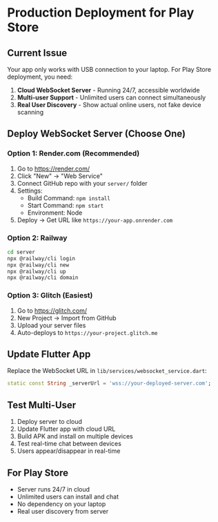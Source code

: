 # Production Deployment for Play Store

## Current Issue
Your app only works with USB connection to your laptop. For Play Store deployment, you need:

1. **Cloud WebSocket Server** - Running 24/7, accessible worldwide
2. **Multi-user Support** - Unlimited users can connect simultaneously  
3. **Real User Discovery** - Show actual online users, not fake device scanning

## Deploy WebSocket Server (Choose One)

### Option 1: Render.com (Recommended)
1. Go to https://render.com/
2. Click "New" → "Web Service"
3. Connect GitHub repo with your `server/` folder
4. Settings:
   - Build Command: `npm install`
   - Start Command: `npm start`
   - Environment: Node
5. Deploy → Get URL like `https://your-app.onrender.com`

### Option 2: Railway
```bash
cd server
npx @railway/cli login
npx @railway/cli new
npx @railway/cli up
npx @railway/cli domain
```

### Option 3: Glitch (Easiest)
1. Go to https://glitch.com/
2. New Project → Import from GitHub
3. Upload your server files
4. Auto-deploys to `https://your-project.glitch.me`

## Update Flutter App
Replace the WebSocket URL in `lib/services/websocket_service.dart`:
```dart
static const String _serverUrl = 'wss://your-deployed-server.com';
```

## Test Multi-User
1. Deploy server to cloud
2. Update Flutter app with cloud URL
3. Build APK and install on multiple devices
4. Test real-time chat between devices
5. Users appear/disappear in real-time

## For Play Store
- Server runs 24/7 in cloud
- Unlimited users can install and chat
- No dependency on your laptop
- Real user discovery from server
